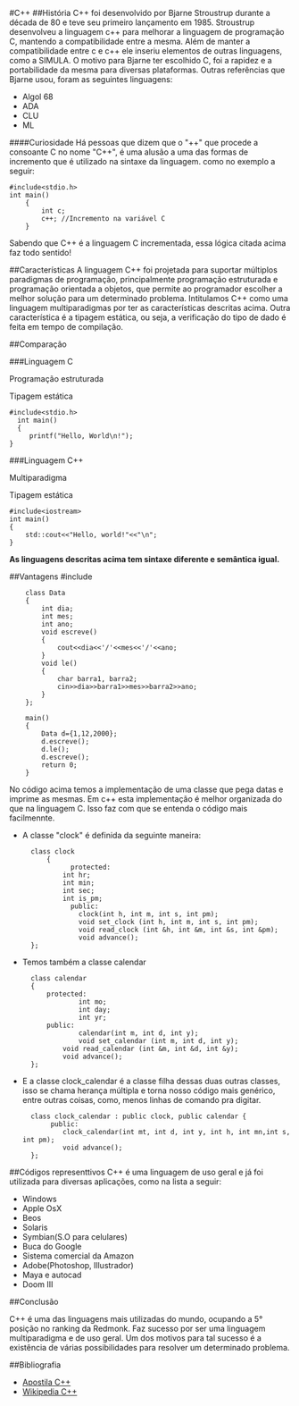 #C++
##História
C++ foi desenvolvido por Bjarne Stroustrup durante a década de 80 e teve seu primeiro lançamento
em 1985. Stroustrup desenvolveu a linguagem c++ para melhorar a linguagem de programação C, mantendo a
compatibilidade entre a mesma. Além de manter a compatibilidade entre c e c++ ele inseriu elementos de outras
linguagens, como a SIMULA. O motivo para Bjarne ter escolhido C, foi a rapidez e a portabilidade da mesma para
diversas plataformas.
Outras referências que Bjarne usou, foram as seguintes linguagens: 
- Algol 68
- ADA
- CLU 
- ML

####Curiosidade
Há pessoas que dizem que o "++" que procede a consoante C no nome "C++", é uma alusão a uma das formas de 
incremento que é utilizado na  sintaxe da linguagem. como no exemplo  a seguir:

  

	#include<stdio.h>
	int main()
		{
			int c;
			c++; //Incremento na variável C
		}
Sabendo que C++ é a linguagem C incrementada, essa lógica citada acima faz todo sentido!

##Características
A linguagem C++ foi projetada para suportar múltiplos paradigmas de programação, principalmente programação 
estruturada e programação orientada a objetos, que permite ao programador escolher a melhor solução para um
determinado problema. Intitulamos C++ como uma linguagem multiparadigmas por ter as características descritas acima.
Outra característica é a tipagem estática, ou seja, a verificação do tipo de dado é feita em tempo de compilação.

##Comparação

###Linguagem C                                       

Programação estruturada 

   Tipagem estática   
   
    #include<stdio.h>				
	  int main()						
	  {						
	     printf("Hello, World\n!");		
    }			
    
###Linguagem C++

Multiparadigma

   Tipagem estática 
   
   
    #include<iostream>
    int main()
    {
        std::cout<<"Hello, world!"<<"\n";
    }
   **As linguagens descritas acima tem sintaxe diferente e semântica igual.**

##Vantagens
		#include <iostream>

		class Data
		{
			int dia;
			int mes;
			int ano;
			void escreve()
			{
				cout<<dia<<'/'<<mes<<'/'<<ano;
			}
			void le()
			{
				char barra1, barra2;
				cin>>dia>>barra1>>mes>>barra2>>ano;	
			}
		};

		main()
		{
			Data d={1,12,2000};
			d.escreve();
			d.le();
			d.escreve();
			return 0;
		}

No código acima temos a implementação de uma classe que pega datas e imprime as mesmas. Em c++ esta implementação é melhor organizada do que na linguagem C. Isso faz com que se entenda o código mais facilmennte.

- A classe "clock" é definida da seguinte maneira: 


		class clock
       		{ 
        	      protected: 
				int hr; 
				int min; 
				int sec; 
				int is_pm; 
        	      public: 
			      	clock(int h, int m, int s, int pm); 
			      	void set_clock (int h, int m, int s, int pm);  
			      	void read_clock (int &h, int &m, int &s, int &pm); 
			      	void advance(); 
		};
	
	
- Temos também a classe calendar

		class calendar
		{ 
			protected: 
					int mo; 
					int day; 
        			int yr; 
	  		public:
        			calendar(int m, int d, int y); 
        			void set_calendar (int m, int d, int y);  
				void read_calendar (int &m, int &d, int &y);  
				void advance();
		};
	
- E a classe clock_calendar é a classe filha dessas duas outras classes, isso se chama herança múltipla 
e torna nosso código mais genérico, entre outras coisas, como, menos linhas de comando pra digitar. 


        class clock_calendar : public clock, public calendar { 
        	 public: 
        	 	clock_calendar(int mt, int d, int y, int h, int mn,int s, int pm); 
        	 	void advance(); 
        };

##Códigos representtivos
C++ é uma linguagem de uso geral e já foi utilizada para diversas aplicações, como na lista a seguir:

- Windows
- Apple OsX
- Beos
- Solaris
- Symbian(S.O para celulares)
- Buca do Google
- Sistema comercial da Amazon
- Adobe(Photoshop, Illustrador)
- Maya e autocad
- Doom III

##Conclusão

C++ é uma das linguagens mais utilizadas do mundo, ocupando a 5° posição no ranking da Redmonk. Faz sucesso
por ser uma linguagem multiparadigma e de uso geral. Um dos motivos para tal sucesso é a existência de várias
possibilidades para resolver um determinado problema.

##Bibliografia
   
  - [Apostila  C++](http://www.cin.ufpe.br/~rmd2/C++/Apostila_C++.pdf)
  - [Wikipedia C++](https://pt.wikipedia.org/wiki/C%2B%2B)
